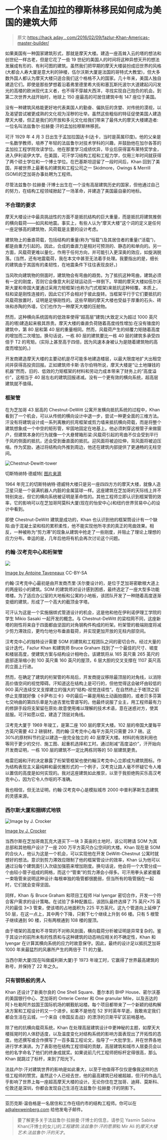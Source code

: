 # 一个来自孟加拉的穆斯林移民如何成为美国的建筑大师

> 原文:[https://hack aday . com/2016/02/09/fazlur-Khan-Americas-master-builder/](https://hackaday.com/2016/02/09/fazlur-khan-americas-master-builder/)

如果美国有一种国家建筑形式，那就是摩天大楼。建造一座高耸入云的塔的想法和创世纪一样古老，但是它花了一些 19 世纪的美国人的时间将这种异想天开的想法发展成有形的、有利可图的建筑。虽然我们把早期的摩天大楼装扮成旧世界的风格(大都会人寿大厦是意大利的钟楼，伍尔沃斯大厦是法国的哥特式大教堂)，但大多数外国人都认为摩天大楼只适合我们这个格格不入的国家。几十年来，美国人独自建造它们。即使是那些梦想着沿着弗里德里希大街和塞瓦斯托波尔大道建起闪闪发光的高楼的欧洲现代主义者，也不得不穿越大西洋，寻找实现自己抱负的机会。到第二次世界大战开始时，地球上 150 座最高的可居住建筑中有 147 座位于美国。

没有一种建筑风格能更好地代表美国人的勤奋、偏执狂的贪婪、对传统的漠视，以及渴望尝试被更成熟的文化视为淫秽的壮举。虽然这些粗俗的特征促使美国人建造摩天大楼，但正是我们的开放和多元文化给我们带来了最伟大的摩天大楼建造者:一位名叫法兹鲁尔·拉赫曼·汗的孟加拉穆斯林移民。

可汗 1929 年 4 月 3 日出生于孟加拉国达卡(达卡，当时是英属印度)。他的父亲是一名数学教师，培养了年轻的法兹鲁尔对技术学科的兴趣，并鼓励他在加尔各答的孟加拉工程学院攻读学位。他在那里学习成绩优异，毕业后获得富布莱特奖学金，进入伊利诺伊大学。在美国，可汗学习结构工程和工程力学，仅用三年时间就获得了两个硕士学位和一个博士学位。在巴基斯坦逗留了一段时间后，Khan 回到了美国，并被世界上最著名的建筑和工程公司之一 Skidmore，Owings & Merrill (SOM)的芝加哥办事处聘为工程师。

尽管法兹鲁尔·拉赫曼·汗博士出生在一个没有高层建筑历史的国家，但他通过自己的努力，在结构工程领域掀起了一场革命，并建造了美国最自豪的地标。

### 不合理的要求

摩天大楼设计中最具挑战性的方面不是抵抗结构的巨大重量，而是抵抗将建筑推倒的横向载荷——如风和地震。事实上，有些人认为“摩天大楼”这个词的定义是任何一座足够高的建筑物，风荷载是主要的设计考虑。

建筑物上的垂直荷载，包括结构的重量(称为“恒载”)及其居住者的重量(“活载”)，都是由重力引起的。因此，合成的垂直力是相对可预测的、静态的和单向的。另一方面，风载荷更难以量化，作用于任何方向，并可能引入更深奥的效应，如旋涡脱落。(当然，还有地震载荷，我在本文中甚至无法着手处理。我要指出的是，细长的建筑由于其固有的柔韧性，在地震条件下往往表现良好。)

当风吹向建筑物的侧面时，建筑物会有弯曲的趋势。为了抵抗这种弯曲，建筑必须有一定的刚度，否则它会像意大利足球运动员一样倒下。早期的摩天大楼如伍尔沃斯大厦和帝国大厦通过采用力矩框架(也称为门式框架)来抵抗这种倾覆。本质上，柱和梁是刚性连接的，因此它们不会相对于彼此旋转。当框架平行于它们要抵抗的风载荷放置时，证明是足够刚性的。这些早期的摩天大楼也受益于厚重的石头、砖块和赤陶的外墙，它们也作为一种摩天大楼的压舱物。

然而，这种横向系统固有的低效率使得“超高层”建筑(大致定义为超过 1000 英尺高的塔)建造起来极其昂贵。摩天大楼的垂直负荷随着高度线性增加:在没有锥度的建筑中，第 80 层和第 40 层的重量相同。然而，风载荷产生的倾覆力矩随着高度的增加而二次增加。换句话说，一栋 80 层的建筑要比一栋 40 层的建筑多承受四倍于 T2 的弯矩。(实际上甚至高于四倍，因为风速本身被认为是随着建筑物的高度而增加的。)

开发商建造摩天大楼的主要动机是尽可能多地建造楼层，以最大限度地扩大出租空间并获得高投资回报。正如建筑师卡斯·吉尔伯特所说，摩天大楼是“让土地赚钱的机器”然而，旧的、低效的力矩框架的材料和劳动力成本带来了财务上的“高度溢价”，这相当于 40 层左右的建筑回报递减。没有一个更有效的横向系统，超高层建筑就不值得。

### 框架管

在为芝加哥 43 层高的 Chestnut-DeWitt 公寓开发横向抵抗系统的过程中，Khan 看到了一个机会，可以从传统的横向设计中退一步，尝试一种更全面的三维方法。汗没有将建筑设计成一系列离散的抗弯框架或剪力墙来抵抗横向荷载，而是将整个建筑想象成一个中空的矩形管，牢固地固定在地基上。他必须刺穿这根管子来做窗户，但建筑本身的行为就像一个大悬臂箱形梁:风载荷引起的弯曲不仅会受到平行于风的侧面的抵抗，还会受到垂直面的抵抗。迎风面将被迫拉伸，背风面将被迫压缩。作为奖励，通过将结构向外推到周边，他还在建筑内部提供了更通畅的无柱空间。

![Chestnut-Dewitt-tower](../Images/3a978faa756e93b1306dfe926574193a.png)

切斯特纳特·德威特[ [图片来源](http://www.chicagocondofinder.com/blog/plaza-on-dewitt-condos.html)

1964 年完工的切斯特纳特·德威特大楼只是另一座四四方方的摩天大楼，就像人造卫星只是一个装满机器人内脏的金属篮球一样。这座建筑在芝加哥的天际线上并不特别突出，但它的横向系统被证明是革命性的。其他工程师立即认识到框架管的效率，它的影响可以在芝加哥阿莫科大厦(现在的怡安中心)和纽约世界贸易中心的设计中看到。

即使 Chestnut-DeWitt 建筑是成功的，Khan 也认识到他的框架筒设计有一个缺陷:由于混凝土梁和柱的累积柔性，他不能实现他所寻求的真正的弯曲效果。相反，一种被称为“剪力滞”的现象从建筑中抢走了一些刚度，并阻止了理论上理想的应力分布。幸运的是，几年后他将有机会再次讨论这个问题。

### 约翰·汉考克中心和桁架管

![](../Images/a7651a58683724fc91bfcbd6a9762031.png)

[Image by Antoine Taveneaux](https://commons.wikimedia.org/wiki/File:John_Hancock_Center2.jpg) CC-BY-SA

约翰·汉考克中心最初是由开发商杰里·沃尔曼设计的，是位于芝加哥密歇根大道上的两座较小的建筑。SOM 的建筑师对设计感到困惑，最终选定了一座大型多功能塔楼。为了适应办公室的大地板和公寓的小地板，该团队开发了一种随着高度逐渐变细的建筑，形成了一个高大的截顶金字塔。

可汗认为这是一个实施捆绑式管道设计的机会，这是他和他在伊利诺伊理工学院的学生 Mikio Sasaki 一起开发的概念。与 Chestnut-DeWitt 的梁柱网不同，这座新塔的刚性将来自于四面都由坚固的对角钢构件构成的桁架。桁架管的极端刚度将减少剪力滞效应，更均匀地分布垂直载荷，并实现更加开放的无柱内部空间。

汉考克中心的独特设计需要 SOM 的建筑和工程团队之间的密切合作。经过大量的设计迭代，Fazlur Khan 和建筑师 Bruce Graham 找到了一个最佳的尺寸、坡度和楼层高度，使建筑方案与结构设计相吻合。该建筑将从 165 英尺乘 265 英尺的底部逐渐缩小到 100 英尺乘 160 英尺的屋顶，6 层大胆的交叉支撑在 1107 英尺高的立面上行进。

然而，在确定了建筑的桁架管的布局后，开发商提议移除最顶层的对角线，以消除高价值空间的视觉障碍。汗知道这在结构上是可行的，但他觉得这会破坏由较低的 900 英尺连续交叉支撑建立的强大的“结构-视觉连续性”。在自然终止于塔顶之前停止支撑就好像《卡萨布兰卡》中的最后一幕是用粘土动画拍摄的，或者贝多芬第七交响曲的第四乐章是为迪吉里杜管谱写的。他最终说服了业主，用工程师最有力的修辞手段将支架留在原处:故意使用难以理解的技术术语，意在迷惑对方，使其屈服。可汗如愿以偿，建造了顶层对角线。

汉考克大厦于 1969 年竣工，是第二座 100 层的摩天大楼。102 层的帝国大厦每平方英尺需要 42.2 磅钢材，而约翰·汉考克中心每平方英尺只需要 29.7 磅。这 30%的原材料节约足以建造一座完全独立的 40 层摩天大楼。材料的有效利用也等同于更少的交付、施工图、起重机选择和工时。通过削减“高度溢价”，汗开始向开发商证明，一栋 100 层的建筑不一定比两栋同等的 50 层建筑更贵。

格雷厄姆和汗的决定暴露了桁架管框架也使约翰汉考克中心立即成为建筑图标。作为结构表现主义最纯粹和最优雅形式的一个例子，汉考克让路人毫不怀疑它令人难以置信的高度是如何实现的。我对这座建筑如此推崇，以至于我拒绝购买乐高汉考克中心，因为它令人作呕的不准确。

我也相信，但无法证明，约翰·汉考克中心是模拟城市 2000 中普利茅斯生态建筑的灵感来源。

### 西尔斯大厦和捆绑式地铁

![Image by J. Crocker](../Images/2f63bac99c9031c89709b85085ba7c12.png)

[Image by J. Crocker](https://commons.wikimedia.org/wiki/File:2004-08-16_800x2400_chicago_sears_tower.jpg)

当西尔斯在芝加哥南瓦克大道买下一块 3 英亩的土地时，该公司聘请 SOM 为其总部和其他租户设计了一座 200 万平方英尺办公空间的大楼。Khan 现在是 SOM 的合伙人，他认为这是一个机会，可以实现他在开发 DeWitt-Chestnut 公寓时就想好的想法。意识到剪力滞效应限制了他的框架管设计的效率，Khan 认为他可以通过沿每个建筑面引入次级加强筋来增加刚度。换句话说，他会将一个大管分成一个由较小管子组成的网格，而这个“管束”的剪力滞会小得多。可汗用拳头紧紧握着一束吸管来说明这种设计:每根单独的吸管都很脆弱，但当所有的吸管捆在一起时，它们就会变得坚固。

同样，Khan 与 Bruce Graham 和项目工程师 Hal Iyengar 密切合作，开发一个符合客户需求的设计策略。在试验了多种配置后，该团队最终选择了 75 英尺×75 英尺的最佳 3×3 管束，使该塔的占地面积为 225 平方英尺。这九个管道向上延伸了 50 层，在这一点上，其中两个下降，只剩下七个继续上升到 66 楼。只有 5 根管子继续通到 90 楼，只有两根通到 108 楼的屋顶。

由于塔架的高度和不寻常的不对称风剖面，横向载荷分析被证明是异常复杂的。鉴于其设计的前所未有的性质和与这种建筑的动态响应相关的不确定性，Khan 和 Iyengar 在计算其横向系统的应力时故意保守。因此，最终的设计足以抵抗芝加哥 1000 年来最猛烈的风暴所产生的两倍于 T1 的力量。

当西尔斯大厦(现在叫做威利斯大厦)于 1973 年竣工时，它赢得了世界最高建筑的称号，并保持了 22 年之久。

### 只有钢铁般的男人

Khan 还设计了新奥尔良的 One Shell Square、墨尔本的 BHP House、密尔沃基的美国银行中心、芝加哥的 Onterie Center 和 One granular Mile，以及吉达的阿卜杜勒阿齐兹国王国际机场的朝觐航站楼。每个项目都带来了一个新颖的结构解决方案和工程设计的又一个进步。如果不是他在 52 岁时英年早逝，我敢肯定我们都会生活在云城，一个来自《帝国反击战》的漂浮的贝斯平矿区前哨基地。

除了他的抗横向载荷系统，Khan 在处理高层建筑设计中更神秘的主题，如摩天大楼摇晃时的人体舒适度，以及温度变化对结构系统的影响方面表现出了开拓性的态度。他还撰写或合作撰写了一百多篇工程论文，指导了一大批学生，并在世界各地进行学术演讲。为了表彰他在结构工程领域的贡献，高层建筑和城市人居委员会以他的名字命名了他们的终身成就奖。如果说前几代工程师把标杆定得很高，那么 Khan 就跳过了标杆，来到了阳光下。

法兹卢尔·汗对建筑世界的影响是如此重大，以至于他值得不仅仅是像我这样的古怪工程师的赞赏。虽然这个人已经去世，他的最高建筑已经被超越，但汗的作品几乎影响了世界上每一座超高摩天大楼的设计。无论你住在芝加哥、迪拜、莫斯科、伦敦还是深圳，你都会发现自己生活在法兹鲁尔·拉赫曼·汗的阴影下。

* * *

亚历克斯·温伯格是一名居住和工作在纽约市的结构工程师。你可以在 a@alexweinberg.com 给他发电子邮件。

> 要了解更多关于法兹鲁尔·拉赫曼·汗博士的信息，请参见 Yasmin Sabina Khan(汗博士的女儿)的*工程建筑:法兹鲁尔·汗的愿景*和 Mir Ali 的*摩天大楼艺术:法兹鲁尔·汗的天才*。